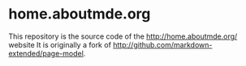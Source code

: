 home.aboutmde.org
================

This repository is the source code of the <http://home.aboutmde.org/> website
It is originally a fork of <http://github.com/markdown-extended/page-model>.
